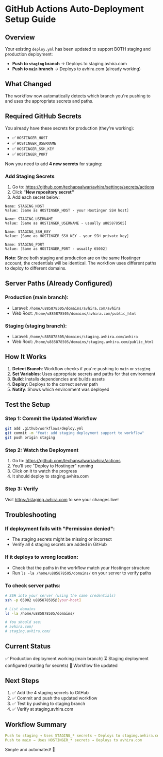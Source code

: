 # GitHub Actions Auto-Deployment Setup Guide

## Overview
Your existing `deploy.yml` has been updated to support BOTH staging and production deployment:
- **Push to `staging` branch** → Deploys to staging.avhira.com
- **Push to `main` branch** → Deploys to avhira.com (already working)

## What Changed
The workflow now automatically detects which branch you're pushing to and uses the appropriate secrets and paths.

## Required GitHub Secrets

You already have these secrets for production (they're working):
- ✅ `HOSTINGER_HOST`
- ✅ `HOSTINGER_USERNAME`
- ✅ `HOSTINGER_SSH_KEY`
- ✅ `HOSTINGER_PORT`

Now you need to add **4 new secrets** for staging:

### Add Staging Secrets

1. Go to: https://github.com/techapsalwar/avhira/settings/secrets/actions
2. Click **"New repository secret"**
3. Add each secret below:

```
Name: STAGING_HOST
Value: [Same as HOSTINGER_HOST - your Hostinger SSH host]

Name: STAGING_USERNAME  
Value: [Same as HOSTINGER_USERNAME - usually u885878505]

Name: STAGING_SSH_KEY
Value: [Same as HOSTINGER_SSH_KEY - your SSH private key]

Name: STAGING_PORT
Value: [Same as HOSTINGER_PORT - usually 65002]
```

**Note**: Since both staging and production are on the same Hostinger account, the credentials will be identical. The workflow uses different paths to deploy to different domains.

## Server Paths (Already Configured)

### Production (main branch):
- Laravel: `/home/u885878505/domains/avhira.com/avhira`
- Web Root: `/home/u885878505/domains/avhira.com/public_html`

### Staging (staging branch):
- Laravel: `/home/u885878505/domains/staging.avhira.com/avhira`
- Web Root: `/home/u885878505/domains/staging.avhira.com/public_html`

## How It Works

1. **Detect Branch**: Workflow checks if you're pushing to `main` or `staging`
2. **Set Variables**: Uses appropriate secrets and paths for that environment
3. **Build**: Installs dependencies and builds assets
4. **Deploy**: Deploys to the correct server path
5. **Notify**: Shows which environment was deployed

## Test the Setup

### Step 1: Commit the Updated Workflow
```bash
git add .github/workflows/deploy.yml
git commit -m "feat: add staging deployment support to workflow"
git push origin staging
```

### Step 2: Watch the Deployment
1. Go to: https://github.com/techapsalwar/avhira/actions
2. You'll see "Deploy to Hostinger" running
3. Click on it to watch the progress
4. It should deploy to staging.avhira.com

### Step 3: Verify
Visit https://staging.avhira.com to see your changes live!

## Troubleshooting

### If deployment fails with "Permission denied":
- The staging secrets might be missing or incorrect
- Verify all 4 staging secrets are added in GitHub

### If it deploys to wrong location:
- Check that the paths in the workflow match your Hostinger structure
- Run `ls -la /home/u885878505/domains/` on your server to verify paths

### To check server paths:
```bash
# SSH into your server (using the same credentials)
ssh -p 65002 u885878505@[your-host]

# List domains
ls -la /home/u885878505/domains/

# You should see:
# avhira.com/
# staging.avhira.com/
```

## Current Status

✅ Production deployment working (main branch)
⏳ Staging deployment configured (waiting for secrets)
📝 Workflow file updated

## Next Steps

1. ✅ Add the 4 staging secrets to GitHub
2. ✅ Commit and push the updated workflow
3. ✅ Test by pushing to staging branch
4. ✅ Verify at staging.avhira.com

## Workflow Summary

```yaml
Push to staging → Uses STAGING_* secrets → Deploys to staging.avhira.com
Push to main → Uses HOSTINGER_* secrets → Deploys to avhira.com
```

Simple and automated! 🚀

